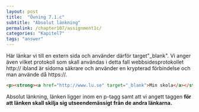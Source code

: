 ```yaml
---
layout: post
title:  "Övning 7.1.c"
subtitle: "Absolut länkning"
permalink: /chapter107/assignment1c/
categories: "Kapitel7"
tags: "answer"
---
```

Här länkar vi till en extern sida och använder därför target"_blank". Vi anger även vilket protokoll som skall användas i detta fall webbsidesprotokollet http:// ibland är sidorna säkrare och använder en krypterad förbindelse och man använde då https://.
```html
<p><strong><a href="http://www.lu.se" target="_blank">Min skola</a></strong></p>
```
<figcaption>Absolut länkning, länken ligger inom en p-tagg samt att vi angett taggen <strong> för att länken skall skilja sig utseendemässigt från de andra länkarna.</figcaption>
